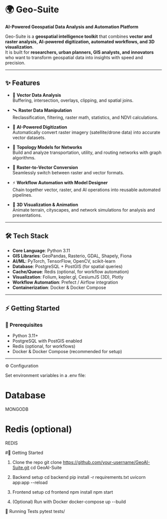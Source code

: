 # 🌍 Geo-Suite  
**AI-Powered Geospatial Data Analysis and Automation Platform**  

Geo-Suite is a **geospatial intelligence toolkit** that combines **vector and raster analysis, AI-powered digitization, automated workflows, and 3D visualization**.  
It is built for **researchers, urban planners, GIS analysts, and innovators** who want to transform geospatial data into insights with speed and precision.  

---

## ✨ Features  

- 🧭 **Vector Data Analysis**  
  Buffering, intersection, overlays, clipping, and spatial joins.  

- 🛰 **Raster Data Manipulation**  
  Reclassification, filtering, raster math, statistics, and NDVI calculations.  

- 🤖 **AI-Powered Digitization**  
  Automatically convert raster imagery (satellite/drone data) into accurate vector datasets.  

- 🔗 **Topology Models for Networks**  
  Build and analyze transportation, utility, and routing networks with graph algorithms.  

- 🔄 **Raster-to-Vector Conversion**  
  Seamlessly switch between raster and vector formats.  

- ⚡ **Workflow Automation with Model Designer**  
  Chain together vector, raster, and AI operations into reusable automated pipelines.  

- 🎥 **3D Visualization & Animation**  
  Animate terrain, cityscapes, and network simulations for analysis and presentations.  

---

## 🛠 Tech Stack  

- **Core Language**: Python 3.11  
- **GIS Libraries**: GeoPandas, Rasterio, GDAL, Shapely, Fiona  
- **AI/ML**: PyTorch, TensorFlow, OpenCV, scikit-learn  
- **Database**: PostgreSQL + PostGIS (for spatial queries)  
- **Cache/Queue**: Redis (optional, for workflow automation)  
- **Visualization**: Folium, kepler.gl, CesiumJS (3D), Plotly  
- **Workflow Automation**: Prefect / Airflow integration  
- **Containerization**: Docker & Docker Compose  

---

## ⚡ Getting Started  

### 🔑 Prerequisites  
- Python 3.11+  
- PostgreSQL with PostGIS enabled  
- Redis (optional, for workflows)  
- Docker & Docker Compose (recommended for setup)  

---

⚙️ Configuration

Set environment variables in a .env file:

# Database
MONGODB

# Redis (optional)
REDIS

#🚀 Getting Started

1. Clone the repo
git clone https://github.com/your-username/GeoAI-Suite.git
cd GeoAI-Suite

2. Backend setup
cd backend
pip install -r requirements.txt
uvicorn app:app --reload

3. Frontend setup
cd frontend
npm install
npm start

4. (Optional) Run with Docker
docker-compose up --build

🧪 Running Tests
pytest tests/
